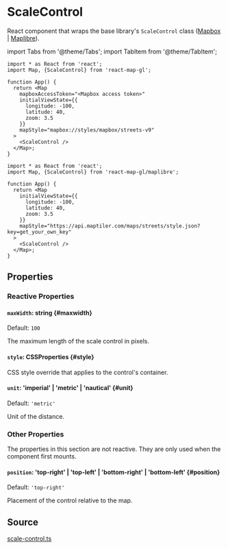 # ScaleControl

React component that wraps the base library's `ScaleControl` class ([Mapbox](https://docs.mapbox.com/mapbox-gl-js/api/markers/#scalecontrol) | [Maplibre](https://maplibre.org/maplibre-gl-js-docs/api/markers/#scalecontrol)).


import Tabs from '@theme/Tabs';
import TabItem from '@theme/TabItem';

<Tabs groupId="map-library">
  <TabItem value="mapbox" label="Mapbox">

```tsx
import * as React from 'react';
import Map, {ScaleControl} from 'react-map-gl';

function App() {
  return <Map
    mapboxAccessToken="<Mapbox access token>"
    initialViewState={{
      longitude: -100,
      latitude: 40,
      zoom: 3.5
    }}
    mapStyle="mapbox://styles/mapbox/streets-v9"
  >
    <ScaleControl />
  </Map>;
}
```


  </TabItem>
  <TabItem value="maplibre" label="Maplibre">


```tsx
import * as React from 'react';
import Map, {ScaleControl} from 'react-map-gl/maplibre';

function App() {
  return <Map
    initialViewState={{
      longitude: -100,
      latitude: 40,
      zoom: 3.5
    }}
    mapStyle="https://api.maptiler.com/maps/streets/style.json?key=get_your_own_key"
  >
    <ScaleControl />
  </Map>;
}
```

  </TabItem>
</Tabs>


## Properties

### Reactive Properties

#### `maxWidth`: string {#maxwidth}

Default: `100`

The maximum length of the scale control in pixels.

#### `style`: CSSProperties {#style}

CSS style override that applies to the control's container.

#### `unit`: 'imperial' | 'metric' | 'nautical' {#unit}

Default: `'metric'`

Unit of the distance.


### Other Properties

The properties in this section are not reactive. They are only used when the component first mounts.
  
#### `position`: 'top-right' | 'top-left' | 'bottom-right' | 'bottom-left' {#position}

Default: `'top-right'`

Placement of the control relative to the map.


## Source

[scale-control.ts](https://github.com/visgl/react-map-gl/tree/7.0-release/src/components/scale-control.ts)
